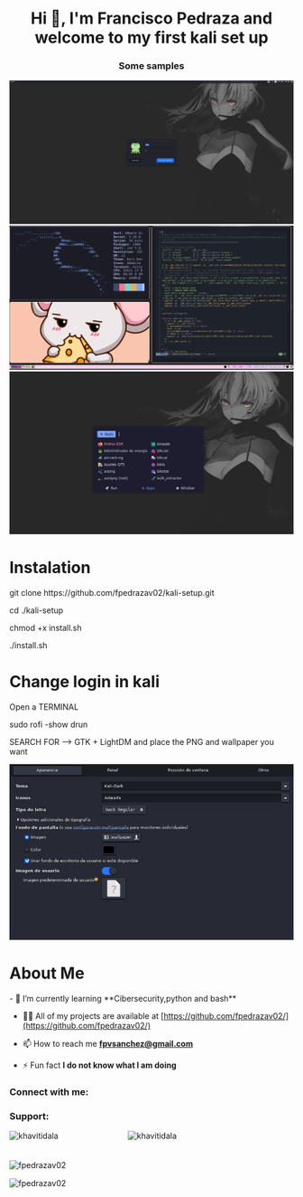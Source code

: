 <h1 align="center">Hi 👋, I'm Francisco Pedraza and welcome to my first kali set up</h1>
<h3 align="center">Some samples</h3>

<img src="https://github.com/fpedrazav02/kali-setup/blob/main/sample/login.PNG" alt="Alt text">
<img src="https://github.com/fpedrazav02/kali-setup/blob/main/sample/pic1.PNG" alt="Alt text">
<img src="https://github.com/fpedrazav02/kali-setup/blob/main/sample/pic2.PNG" alt="Alt text">



<h1> Instalation</h1>
<div>
<p> git clone https://github.com/fpedrazav02/kali-setup.git </p>
<p> cd ./kali-setup </p>
<p>  chmod +x install.sh </p>
 <p> ./install.sh </p>
</div>
<h1> Change login in kali </h1>
<div>
<p> Open a TERMINAL </p>
<p> sudo rofi -show drun </p>
<p> SEARCH FOR --> GTK + LightDM  and place the PNG and wallpaper you want </p>
<img src="https://github.com/fpedrazav02/kali-setup/blob/main/sample/Captura.PNG" alt="Alt text">
</div>

<h1> About Me </h1>
- 🌱 I’m currently learning **Cibersecurity,python and bash**

- 👨‍💻 All of my projects are available at [https://github.com/fpedrazav02/](https://github.com/fpedrazav02/)

- 📫 How to reach me **fpvsanchez@gmail.com**

- ⚡ Fun fact **I do not know what I am doing**

<h3 align="left">Connect with me:</h3>
<p align="left">
</p>

<h3 align="left">Support:</h3>
<p><a href="https://www.buymeacoffee.com/khavitidala"> <img align="left" src="https://cdn.buymeacoffee.com/buttons/v2/default-yellow.png" height="50" width="210" alt="khavitidala" /></a><a href="https://ko-fi.com/khavitidala"> <img align="left" src="https://cdn.ko-fi.com/cdn/kofi3.png?v=3" height="50" width="210" alt="khavitidala" /></a></p><br><br>

<p><img align="center" src="https://github-readme-stats.vercel.app/api/top-langs?username=fpedrazav02&show_icons=true&locale=en&layout=compact" alt="fpedrazav02" /></p>

<p><img align="center" src="https://github-readme-streak-stats.herokuapp.com/?user=fpedrazav02&" alt="fpedrazav02" /></p>
